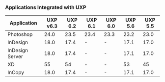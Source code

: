 
### Applications Integrated with UXP



| Application | UXP v6.3| UXP 6.2 | UXP 6.1 | UXP 6.0 | UXP 5.6 | UXP 5.5 |
| ------------- | ------------- | ------------- | ------------- | ------------- | ------------- | ------------- | 
|Photoshop|	24.0 | 23.5 | 23.4 | 23.3 | 23.2 | 23.0 |
|InDesign|	18.0 |	 17.4	|-|-| 17.1 | 17.0|
|InDesign Server|	18.0 | 17.4	|-|-| 17.1 | 17.0|
|XD|	55 | 54	|-|-|53| 45 |
|InCopy|	18.0 |	 17.4	|-|-|17.1| 17.0|
